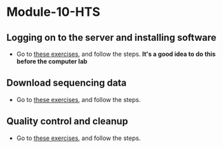 # Module-10-HTS

## Logging on to the server and installing software

* Go to [these exercises](00-Get_started.md), and follow the steps. **It's a good idea to do this before the computer lab**

## Download sequencing data

* Go to [these exercises](01-Get_fastq_files.md), and follow the steps.

## Quality control and cleanup

* Go to [these exercises](02-QA_fastq_data.md), and follow the steps.
